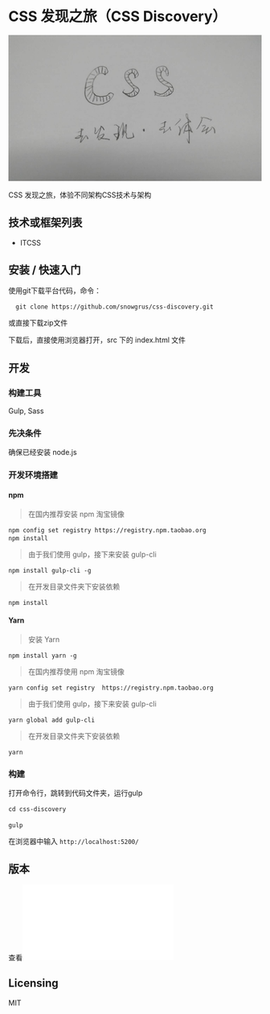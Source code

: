 # CSS 发现之旅（CSS Discovery）

![Logo](src/assets/images/logo.jpg)

CSS 发现之旅，体验不同架构CSS技术与架构

## 技术或框架列表

- ITCSS

## 安装 / 快速入门

使用git下载平台代码，命令：

```shell
  git clone https://github.com/snowgrus/css-discovery.git
```

或直接下载zip文件

下载后，直接使用浏览器打开，src 下的 index.html 文件

## 开发

### 构建工具

Gulp, Sass

### 先决条件

确保已经安装 node.js

### 开发环境搭建

#### npm

> 在国内推荐安装 npm 淘宝镜像

```shell
npm config set registry https://registry.npm.taobao.org
npm install
```

> 由于我们使用 gulp，接下来安装 gulp-cli

```shell
npm install gulp-cli -g
```

> 在开发目录文件夹下安装依赖

```shell
npm install
```

#### Yarn

> 安装 Yarn

```shell
npm install yarn -g
```

> 在国内推荐使用 npm 淘宝镜像

```shell
yarn config set registry  https://registry.npm.taobao.org
```

> 由于我们使用 gulp，接下来安装 gulp-cli

```shell
yarn global add gulp-cli
```

> 在开发目录文件夹下安装依赖

```shell
yarn
```

### 构建

打开命令行，跳转到代码文件夹，运行gulp

```shell
cd css-discovery

gulp
```

在浏览器中输入 ```http://localhost:5200/```

## 版本

查看![版本修改记录](CHANGELOG.md)

## Licensing

MIT

